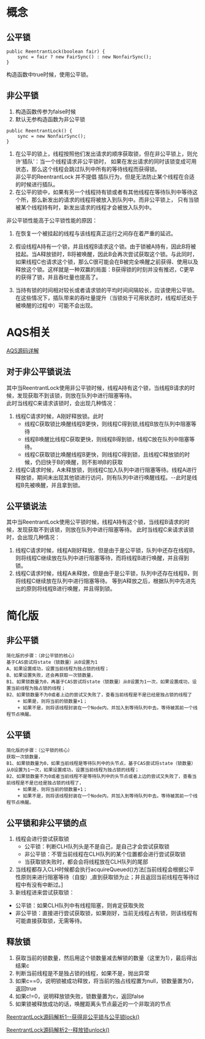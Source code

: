 # 概念
## 公平锁
```
public ReentrantLock(boolean fair) {
    sync = fair ? new FairSync() : new NonfairSync();
}
```
构造函数中true时候，使用公平锁。

## 非公平锁
1. 构造函数传参为false时候
2. 默认无参构造函数为非公平锁
```
public ReentrantLock() {
    sync = new NonfairSync();
}
```

1. 在公平的锁上，线程按照他们发出请求的顺序获取锁，但在非公平锁上，则允许‘插队’：当一个线程请求非公平锁时，
    如果在发出请求的同时该锁变成可用状态，那么这个线程会跳过队列中所有的等待线程而获得锁。     
    非公平的ReentrantLock 并不提倡 插队行为，但是无法防止某个线程在合适的时候进行插队。
2. 在公平的锁中，如果有另一个线程持有锁或者有其他线程在等待队列中等待这个所，那么新发出的请求的线程将被放入到队列中。而非公平锁上，
    只有当锁被某个线程持有时，新发出请求的线程才会被放入队列中。

非公平锁性能高于公平锁性能的原因：
1. 在恢复一个被挂起的线程与该线程真正运行之间存在着严重的延迟。


1. 假设线程A持有一个锁，并且线程B请求这个锁。由于锁被A持有，因此B将被挂起。当A释放锁时，B将被唤醒，因此B会再次尝试获取这个锁。与此同时，如果线程C也请求这个锁，那么C很可能会在B被完全唤醒之前获得、使用以及释放这个锁。这样就是一种双赢的局面：B获得锁的时刻并没有推迟，C更早的获得了锁，并且吞吐量也提高了。
3. 当持有锁的时间相对较长或者请求锁的平均时间间隔较长，应该使用公平锁。在这些情况下，插队带来的吞吐量提升（当锁处于可用状态时，线程却还处于被唤醒的过程中）可能不会出现。


# AQS相关
[AQS源码详解](https://blog.csdn.net/pfnie/article/details/53191892)


## 对于非公平锁说法
其中当ReentrantLock使用非公平锁时候，线程A持有这个锁，当线程B请求的时候，发现获取不到该锁，则放在队列中进行阻塞等待。   
此时当线程C来请求该锁时，会出现几种情况：
1. 线程C请求时候，A刚好释放锁。此时
   + 线程C获取锁比唤醒线程B更快，则线程C得到锁,线程B放在队列中阻塞等待
   + 线程B唤醒比线程C获取更快，则线程B得到锁，线程C放在队列中阻塞等待。
   + 线程C获取锁比唤醒线程B更快，则线程C得到锁，且线程C释放锁的时候，仍旧快于B的唤醒，则不影响B的获取
2. 线程C请求时候，A未释放锁，则线程C加入队列中进行阻塞等待。线程A进行释放锁，期间未出现其他锁进行访问，则有队列中进行唤醒线程。--此时是线程B先被唤醒，并且拿到锁。


## 公平锁说法
其中当ReentrantLock使用公平锁时候，线程A持有这个锁，当线程B请求的时候，发现获取不到该锁，则放在队列中进行阻塞等待。
此时当线程C来请求该锁时，会出现几种情况：
1. 线程C请求时候，线程A刚好释放，但是由于是公平锁，队列中还存在线程B，则将线程C继续放在队列中进行阻塞等待，而将线程B进行唤醒，并且得到锁。
2. 线程C请求时候，线程A未释放，但是由于是公平锁，队列中还存在线程B，则将线程C继续放在队列中进行阻塞等待。
等到A释放之后，根据队列中先进先出的原则将线程B进行唤醒，并且得到锁。




# 简化版

## 非公平锁
```
简化版的步骤：（非公平锁的核心）
基于CAS尝试将state（锁数量）从0设置为1
A、如果设置成功，设置当前线程为独占锁的线程；
B、如果设置失败，还会再获取一次锁数量，
B1、如果锁数量为0，再基于CAS尝试将state（锁数量）从0设置为1一次，如果设置成功，设置当前线程为独占锁的线程；
B2、如果锁数量不为0或者上边的尝试又失败了，查看当前线程是不是已经是独占锁的线程了
    + 如果是，则将当前的锁数量+1；
    + 如果不是，则将该线程封装在一个Node内，并加入到等待队列中去。等待被其前一个线程节点唤醒。
```

## 公平锁
```
简化版的步骤：（公平锁的核心）
获取一次锁数量，
B1、如果锁数量为0，如果当前线程是等待队列中的头节点，基于CAS尝试将state（锁数量）从0设置为1一次，如果设置成功，设置当前线程为独占锁的线程；
B2、如果锁数量不为0或者当前线程不是等待队列中的头节点或者上边的尝试又失败了，查看当前线程是不是已经是独占锁的线程了，
    + 如果是，则将当前的锁数量+1；
    + 如果不是，则将该线程封装在一个Node内，并加入到等待队列中去。等待被其前一个线程节点唤醒。
```





## 公平锁和非公平锁的点
1. 线程会进行尝试获取锁
   + 公平锁：判断CLH队列头是不是自己，是自己才会尝试获取锁
   + 非公平锁：不管当前线程在CLH队列的某个位置都会进行尝试获取锁
   + 当获取锁失败时，都会会将线程放在CLH队列的尾部
2. 当线程都存入CLH时候都会执行acquireQueued()方法[当前线程会根据公平性原则来进行阻塞等待（自旋）,直到获取锁为止；并且返回当前线程在等待过程中有没有中断过。]
3. 新线程进来尝试获取锁：
  + 公平锁：如果CLH队列中有线程阻塞，则肯定获取失败
  + 非公平锁：直接进行尝试获取锁，如果刚好，当前无线程占有锁，则该线程有可能直接获取锁，无需等待。


## 释放锁
1. 获取当前的锁数量，然后用这个锁数量减去解锁的数量（这里为1），最后得出结果c
2. 判断当前线程是不是独占锁的线程，如果不是，抛出异常
3. 如果c==0，说明锁被成功释放，将当前的独占线程置为null，锁数量置为0，返回true
4. 如果c!=0，说明释放锁失败，锁数量置为c，返回false
5. 如果锁被释放成功的话，唤醒距离头节点最近的一个非取消的节点




[ReentrantLock源码解析1--获得非公平锁与公平锁lock()](https://www.cnblogs.com/java-zhao/p/5131544.html)

[ReentrantLock源码解析2--释放锁unlock()](http://www.cnblogs.com/java-zhao/p/5133402.html)